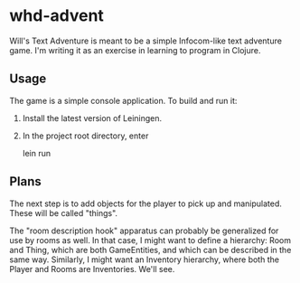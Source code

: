 # whd-advent

Will's Text Adventure is meant to be a simple Infocom-like text adventure
game.  I'm writing it as an exercise in learning to program in Clojure.

## Usage

The game is a simple console application.  To build and run it:

1. Install the latest version of Leiningen.
2. In the project root directory, enter

    lein run

## Plans

The next step is to add objects for the player to pick up and manipulated.
These will be called "things".

The "room description hook" apparatus can probably be generalized for use by
rooms as well.  In that case, I might want to define a hierarchy:  Room and 
Thing, which are both GameEntities, and which can be described in the same way. 
Similarly, I might want an Inventory hierarchy, where both the Player and
Rooms are Inventories.  We'll see.
